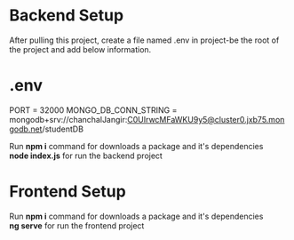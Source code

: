 # Backend Setup

After pulling this project, create a file named .env in project-be the root of the project and add below information.
# .env
PORT = 32000
MONGO_DB_CONN_STRING = mongodb+srv://chanchalJangir:C0UIrwcMFaWKU9y5@cluster0.jxb75.mongodb.net/studentDB
 

Run <b>npm i</b> command for downloads a package and it's dependencies<br>
<b>node index.js</b> for run the backend project



# Frontend Setup
Run <b>npm i</b> command for downloads a package and it's dependencies<br>
<b>ng serve</b> for run the frontend project